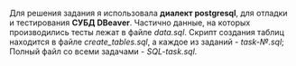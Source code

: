 Для решения задания я использовала **диалект postgresql**, для отладки и тестирования **СУБД DBeaver**. Частично данные, на которых производились тесты лежат в файле *data.sql*. Скрипт создания таблиц находится в файле *create_tables.sql*, а каждое из заданий - *task-№.sql*; Полный файл со всеми задачами - *SQL-task.sql*.
